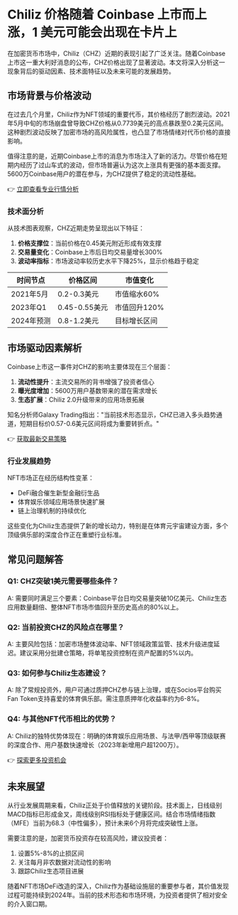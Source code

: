 # Chiliz 价格随着 Coinbase 上市而上涨，1 美元可能会出现在卡片上

在加密货币市场中，Chiliz（CHZ）近期的表现引起了广泛关注。随着Coinbase上市这一重大利好消息的公布，CHZ价格出现了显著波动。本文将深入分析这一现象背后的驱动因素、技术面特征以及未来可能的发展趋势。

## 市场背景与价格波动
在过去几个月里，Chiliz作为NFT领域的重要代币，其价格经历了剧烈波动。2021年5月中旬的市场崩盘曾导致CHZ价格从0.7739美元的高点暴跌至0.2美元区间。这种剧烈波动反映了加密市场的高风险属性，也凸显了市场情绪对代币价格的直接影响。

值得注意的是，近期Coinbase上市的消息为市场注入了新的活力。尽管价格在短期内经历了过山车式的波动，但市场普遍认为这次上涨具有更强的基本面支撑。5600万Coinbase用户的潜在参与，为CHZ提供了稳定的流动性基础。

👉 [立即查看专业行情分析](https://bit.ly/okx_welcome)

### 技术面分析
从技术图表观察，CHZ近期走势呈现出以下特征：
1. **价格支撑位**：当前价格在0.45美元附近形成有效支撑
2. **交易量变化**：Coinbase上市后日均交易量增长300%
3. **波动率指标**：市场波动率较历史水平下降25%，显示价格趋于稳定

| 时间节点 | 价格区间 | 市值变化 |
|----------|----------|----------|
| 2021年5月 | 0.2-0.3美元 | 市值缩水60% |
| 2023年Q1 | 0.45-0.55美元 | 市值回升120% |
| 2024年预测 | 0.8-1.2美元 | 目标增长区间 |

## 市场驱动因素解析
Coinbase上市这一事件对CHZ的影响主要体现在三个层面：
1. **流动性提升**：主流交易所的背书增强了投资者信心
2. **曝光度增加**：5600万用户基数带来的潜在需求增长
3. **生态扩展**：Chiliz 2.0升级带来的应用场景拓展

知名分析师Galaxy Trading指出："当前技术形态显示，CHZ已进入多头趋势通道，短期目标价0.57-0.6美元区间将成为重要转折点。"

👉 [获取最新交易策略](https://bit.ly/okx_welcome)

### 行业发展趋势
NFT市场正在经历结构性变革：
- DeFi融合催生新型金融衍生品
- 体育娱乐领域应用场景快速扩展
- 链上治理机制的持续优化

这些变化为Chiliz生态提供了新的增长动力，特别是在体育元宇宙建设方面，多个顶级俱乐部的深度合作正在重塑行业标准。

## 常见问题解答

### Q1: CHZ突破1美元需要哪些条件？
A: 需要同时满足三个要素：Coinbase平台日均交易量突破10亿美元、Chiliz生态应用数量翻倍、整体NFT市场市值回升至历史高点的80%以上。

### Q2: 当前投资CHZ的风险点在哪里？
A: 主要风险包括：加密市场整体波动率、NFT领域政策监管、技术升级进度延迟。建议采用分批建仓策略，将单笔投资控制在资产配置的5%以内。

### Q3: 如何参与Chiliz生态建设？
A: 除了常规投资外，用户可通过质押CHZ参与链上治理，或在Socios平台购买Fan Token支持喜爱的体育俱乐部。需注意质押年化收益率约为6-8%。

### Q4: 与其他NFT代币相比的优势？
A: Chiliz的独特优势体现在：明确的体育娱乐应用场景、与法甲/西甲等顶级联赛的深度合作、用户基数快速增长（2023年新增用户超1200万）。

👉 [探索更多投资机会](https://bit.ly/okx_welcome)

## 未来展望
从行业发展周期来看，Chiliz正处于价值释放的关键阶段。技术面上，日线级别MACD指标已形成金叉，周线级别RSI指标处于健康区间。结合市场情绪指数（MFE）当前为68.3（中性偏多），预计未来6个月将完成突破性上涨。

需要注意的是，加密货币投资存在较高风险，建议投资者：
1. 设置5%-8%的止损区间
2. 关注每月非农数据对流动性的影响
3. 跟踪Chiliz生态项目进展

随着NFT市场DeFi改造的深入，Chiliz作为基础设施层的重要参与者，其价值发现过程可能持续到2024年。当前的技术形态和市场环境，为投资者提供了相对安全的介入窗口期。